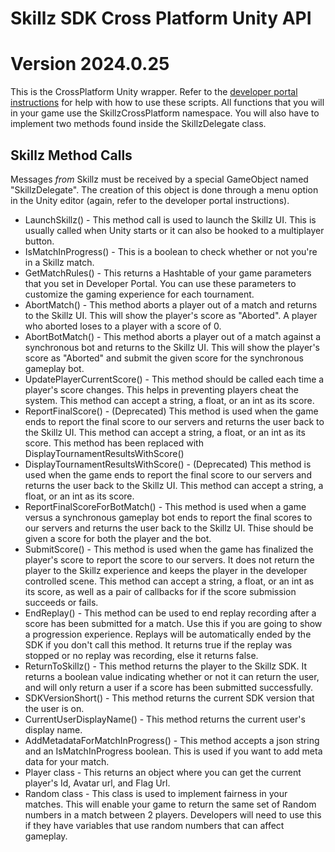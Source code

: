 # Skillz SDK Cross Platform Unity API
# Version 2024.0.25

This is the CrossPlatform Unity wrapper. Refer to the [developer portal instructions](https://cdn.skillz.com/doc/developer/) for help with how to use these scripts. All functions that you will in your game use the SkillzCrossPlatform namespace. You will also have to implement two methods found inside the SkillzDelegate class.

## Skillz Method Calls

Messages *from* Skillz must be received by a special GameObject named "SkillzDelegate". The creation of this object is done through a menu option in the Unity editor (again, refer to the developer portal instructions).

* LaunchSkillz() -  This method call is used to launch the Skillz UI. This is usually called when Unity starts or it can also be hooked to a multiplayer button.
* IsMatchInProgress() -  This is a boolean to check whether or not you're in a Skillz match.
* GetMatchRules() - This returns a Hashtable of your game parameters that you set in Developer Portal. You can use these parameters to customize the gaming experience for each tournament.
* AbortMatch() - This method aborts a player out of a match and returns to the Skillz UI. This will show the player's score as "Aborted". A player who aborted loses to a player with a score of 0.
* AbortBotMatch() - This method aborts a player out of a match against a synchronous bot and returns to the Skillz UI. This will show the player's score as "Aborted" and submit the given score for the synchronous gameplay bot.
* UpdatePlayerCurrentScore() - This method should be called each time a player's score changes. This helps in preventing players cheat the system. This method can accept a string, a float, or an int as its score.
* ReportFinalScore() - (Deprecated) This method is used when the game ends to report the final score to our servers and returns the user back to the Skillz UI. This method can accept a string, a float, or an int as its score. This method has been replaced with DisplayTournamentResultsWithScore()
* DisplayTournamentResultsWithScore() - (Deprecated) This method is used when the game ends to report the final score to our servers and returns the user back to the Skillz UI. This method can accept a string, a float, or an int as its score.
* ReportFinalScoreForBotMatch() - This method is used when a game versus a synchronous gameplay bot ends to report the final scores to our servers and returns the user back to the Skillz UI. Thise should be given a score for both the player and the bot.
* SubmitScore() - This method is used when the game has finalized the player's score to report the score to our servers. It does not return the player to the Skillz experience and keeps the player in the developer controlled scene. This method can accept a string, a float, or an int as its score, as well as a pair of callbacks for if the score submission succeeds or fails.
* EndReplay() - This method can be used to end replay recording after a score has been submitted for a match. Use this if you are going to show a progression experience. Replays will be automatically ended by the SDK if you don't call this method. It returns true if the replay was stopped or no replay was recording, else it returns false.
* ReturnToSkillz() - This method returns the player to the Skillz SDK. It returns a boolean value indicating whether or not it can return the user, and will only return a user if a score has been submitted successfully.
* SDKVersionShort() - This method returns the current SDK version that the user is on.
* CurrentUserDisplayName() - This method returns the current user's display name.
* AddMetadataForMatchInProgress() - This method accepts a json string and an IsMatchInProgress boolean. This is used if you want to add meta data for your match.
* Player class - This returns an object where you can get the current player's Id, Avatar url, and Flag Url.
* Random class - This class is used to implement fairness in your matches. This will enable your game to return the same set of Random numbers in a match between 2 players. Developers will need to use this if they have variables that use random numbers that can affect gameplay.
